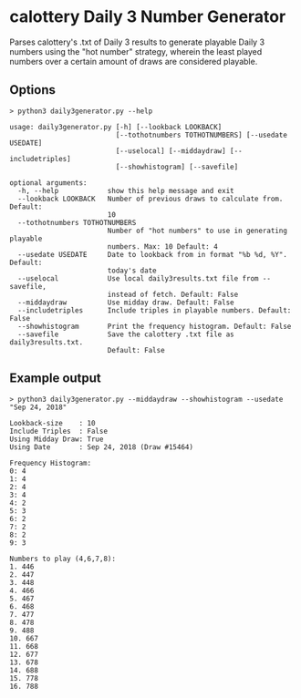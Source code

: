 # calottery Daily 3 Number Generator

Parses calottery's .txt of Daily 3 results to generate playable Daily 3 numbers using the "hot number" strategy, wherein the least played numbers over a certain amount of draws are considered playable.

## Options

```
> python3 daily3generator.py --help

usage: daily3generator.py [-h] [--lookback LOOKBACK]
                          [--tothotnumbers TOTHOTNUMBERS] [--usedate USEDATE]
                          [--uselocal] [--middaydraw] [--includetriples]
                          [--showhistogram] [--savefile]

optional arguments:
  -h, --help            show this help message and exit
  --lookback LOOKBACK   Number of previous draws to calculate from. Default:
                        10
  --tothotnumbers TOTHOTNUMBERS
                        Number of "hot numbers" to use in generating playable
                        numbers. Max: 10 Default: 4
  --usedate USEDATE     Date to lookback from in format "%b %d, %Y". Default:
                        today's date
  --uselocal            Use local daily3results.txt file from --savefile,
                        instead of fetch. Default: False
  --middaydraw          Use midday draw. Default: False
  --includetriples      Include triples in playable numbers. Default: False
  --showhistogram       Print the frequency histogram. Default: False
  --savefile            Save the calottery .txt file as daily3results.txt.
                        Default: False

```

## Example output
```
> python3 daily3generator.py --middaydraw --showhistogram --usedate "Sep 24, 2018"

Lookback-size    : 10
Include Triples  : False
Using Midday Draw: True
Using Date       : Sep 24, 2018 (Draw #15464)

Frequency Histogram:
0: 4
1: 4
2: 4
3: 4
4: 2
5: 3
6: 2
7: 2
8: 2
9: 3

Numbers to play (4,6,7,8):
1. 446
2. 447
3. 448
4. 466
5. 467
6. 468
7. 477
8. 478
9. 488
10. 667
11. 668
12. 677
13. 678
14. 688
15. 778
16. 788
```

